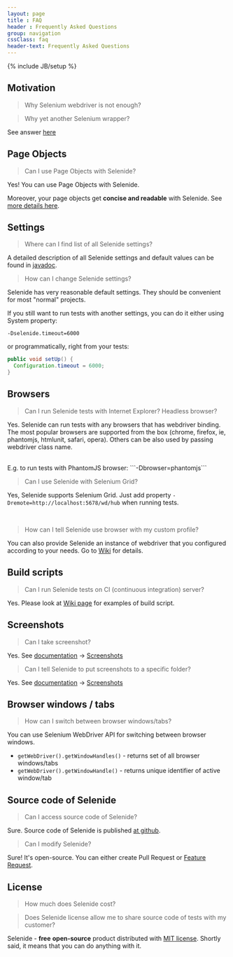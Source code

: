 ```yaml
---
layout: page
title : FAQ
header : Frequently Asked Questions
group: navigation
cssClass: faq
header-text: Frequently Asked Questions
---
```

{% include JB/setup %}

## Motivation

> Why Selenium webdriver is not enough?

> Why yet another Selenium wrapper?

See answer [here](/documentation/selenide-vs-selenium.html)

## Page Objects
> Can I use Page Objects with Selenide?

Yes! You can use Page Objects with Selenide.

Moreover, your page objects get **concise and readable** with Selenide. See [more details here](/documentation/page-objects.html).


## Settings
> Where can I find list of all Selenide settings?

A detailed description of all Selenide settings and default values can be found in [javadoc](http://selenide.org/javadoc/{{site.SELENIDE_VERSION}}/com/codeborne/selenide/Configuration.html).

> How can I change Selenide settings?

Selenide has very reasonable default settings. 
They should be convenient for most "normal" projects. 

If you still want to run tests with another settings, you can do it either using System property:

```
-Dselenide.timeout=6000
```

or programmatically, right from your tests:

```java
public void setUp() {
  Configuration.timeout = 6000;
}
```

## Browsers
>Can I run Selenide tests with Internet Explorer? Headless browser?

Yes.
Selenide can run tests with any browsers that has webdriver binding. The most popular browsers are supported from the box
(chrome, firefox, ie, phantomjs, htmlunit, safari, opera). Others can be also used by passing webdriver class name.

<br/>
E.g. to run tests with PhantomJS browser:
```-Dbrowser=phantomjs```

<br/>

>Can I use Selenide with Selenium Grid?

Yes, Selenide supports Selenium Grid. Just add property `-Dremote=http://localhost:5678/wd/hub` when running tests.

<br/>

>How can I tell Selenide use browser with my custom profile?

You can also provide Selenide an instance of webdriver that you configured according to your needs.
Go to [Wiki](https://github.com/codeborne/selenide/wiki/How-Selenide-creates-WebDriver) for details.

## Build scripts

>Can I run Selenide tests on CI (continuous integration) server?

Yes.
Please look at [Wiki page](https://github.com/codeborne/selenide/wiki/Build-script/) for examples of build script.

## Screenshots

> Can I take screenshot?

Yes. See [documentation](/documentation.html) -> [Screenshots](/documentation/screenshots.html)

> Can I tell Selenide to put screenshots to a specific folder?

Yes. See [documentation](/documentation.html) -> [Screenshots](/documentation/screenshots.html)

## Browser windows / tabs

> How can I switch between browser windows/tabs?

You can use Selenium WebDriver API for switching between browser windows.

  * `getWebDriver().getWindowHandles()` - returns set of all browser windows/tabs
  * `getWebDriver().getWindowHandle()` - returns unique identifier of active window/tab

## Source code of Selenide

> Can I access source code of Selenide?

Sure. Source code of Selenide is published [at github](https://github.com/codeborne/selenide/).

> Can I modify Selenide?

Sure! It's open-source. You can either create Pull Request or [Feature Request](https://github.com/codeborne/selenide/issues).

## License

> How much does Selenide cost?

> Does Selenide license allow me to share source code of tests with my customer?

Selenide - __free__ __open-source__ product distributed with [MIT license](https://github.com/codeborne/selenide/blob/master/LICENSE).
Shortly said, it means that you can do anything with it.